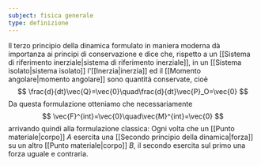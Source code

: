 ```yaml
---
subject: fisica generale
type: definizione
---
```

Il terzo principio della dinamica formulato in maniera moderna dà importanza ai principi di conservazione e dice che, rispetto a un [[Sistema di riferimento inerziale|sistema di riferimento inerziale]], in un [[Sistema isolato|sistema isolato]] l'[[Inerzia|inerzia]] ed il [[Momento angolare|momento angolare]] sono quantità conservate, cioè
$$
\frac{d}{dt}\vec{Q}=\vec{0}\quad\frac{d}{dt}\vec{P}_O=\vec{0}
$$
Da questa formulazione otteniamo che necessariamente
$$
\vec{F}^{int}=\vec{0}\quad\vec{M}^{int}=\vec{0}
$$
arrivando quindi alla formulazione classica:
Ogni volta che un [[Punto materiale|corpo]] $A$ esercita una [[Secondo principio della dinamica|forza]] su un altro [[Punto materiale|corpo]] $B$, il secondo esercita sul primo una forza uguale e contraria.